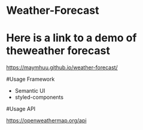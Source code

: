 # Weather-Forecast

# Here is a link to a demo of theweather forecast
https://maymhuu.github.io/weather-forecast/

#Usage Framework
 - Semantic UI
 - styled-components
 
#Usage API

https://openweathermap.org/api
